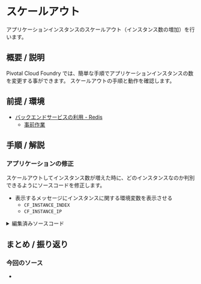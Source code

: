 # スケールアウト
アプリケーションインスタンスのスケールアウト（インスタンス数の増加）を行います。

## 概要 / 説明
Pivotal Cloud Foundry では、簡単な手順でアプリケーションインスタンスの数を変更する事ができます。
スケールアウトの手順と動作を確認します。

## 前提 / 環境
- [バックエンドサービスの利用 - Redis](https://github.com/shinyay/pcf-workshop-service-redis/blob/master/README.md)
  - [事前作業](https://github.com/shinyay/pcf-workshop-prerequisite/blob/master/README.md)

## 手順 / 解説
### アプリケーションの修正
スケールアウトしてインスタンス数が増えた時に、どのインスタンスなのか判別できるようにソースコードを修正します。

- 表示するメッセージにインスタンスに関する環境変数を表示させる
  - `CF_INSTANCE_INDEX`
  - `CF_INSTANCE_IP`

<details><summary>編集済みソースコード</summary>

```java

```
</details>

## まとめ / 振り返り

### 今回のソース
- []()
